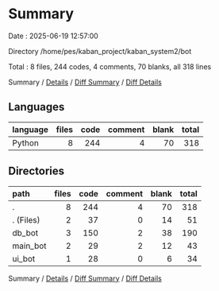# Summary

Date : 2025-06-19 12:57:00

Directory /home/pes/kaban_project/kaban_system2/bot

Total : 8 files,  244 codes, 4 comments, 70 blanks, all 318 lines

Summary / [Details](details.md) / [Diff Summary](diff.md) / [Diff Details](diff-details.md)

## Languages
| language | files | code | comment | blank | total |
| :--- | ---: | ---: | ---: | ---: | ---: |
| Python | 8 | 244 | 4 | 70 | 318 |

## Directories
| path | files | code | comment | blank | total |
| :--- | ---: | ---: | ---: | ---: | ---: |
| . | 8 | 244 | 4 | 70 | 318 |
| . (Files) | 2 | 37 | 0 | 14 | 51 |
| db_bot | 3 | 150 | 2 | 38 | 190 |
| main_bot | 2 | 29 | 2 | 12 | 43 |
| ui_bot | 1 | 28 | 0 | 6 | 34 |

Summary / [Details](details.md) / [Diff Summary](diff.md) / [Diff Details](diff-details.md)
